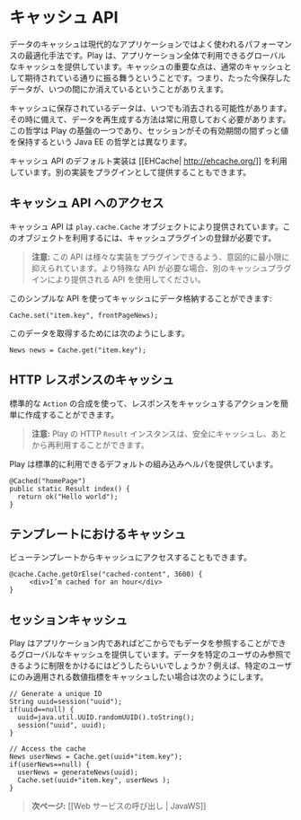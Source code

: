 <!-- translated -->
<!--
# The Play cache API
-->
# キャッシュ API

<!--
Caching data is a typical optimization in modern applications, and so Play provides a global cache. An important point about the cache is that it behaves just like a cache should: the data you just stored may just go missing.
-->
データのキャッシュは現代的なアプリケーションではよく使われるパフォーマンスの最適化手法です。Play は、アプリケーション全体で利用できるグローバルなキャッシュを提供しています。キャッシュの重要な点は、通常のキャッシュとして期待されている通りに振る舞うということです。つまり、たった今保存したデータが、いつの間にか消えているということがありえます。

<!--
For any data stored in the cache, a regeneration strategy needs to be put in place in case the data goes missing. This philosophy is one of the fundamentals behind Play, and is different from Java EE, where the session is expected to retain values throughout its lifetime. 
-->
キャッシュに保存されているデータは、いつでも消去される可能性があります。その時に備えて、データを再生成する方法は常に用意しておく必要があります。この哲学は Play の基盤の一つであり、セッションがその有効期間の間ずっと値を保持するという Java EE の哲学とは異なります。

<!--
The default implementation of the cache API uses [[EHCache| http://ehcache.org/]]. You can also provide your own implementation via a plugin.
-->
キャッシュ API のデフォルト実装は [[EHCache| http://ehcache.org/]] を利用しています。別の実装をプラグインとして提供することもできます。

<!--
## Accessing the Cache API
-->
## キャッシュ API へのアクセス

<!--
The cache API is provided by the `play.cache.Cache` object. This requires a cache plugin to be registered.
-->
キャッシュ API は `play.cache.Cache` オブジェクトにより提供されています。このオブジェクトを利用するには、キャッシュプラグインの登録が必要です。

<!--
> **Note:** The API is intentionally minimal to allow various implementations to be plugged in. If you need a more specific API, use the one provided by your Cache plugin.
-->
> **注意:** この API は様々な実装をプラグインできるよう、意図的に最小限に抑えられています。より特殊な API が必要な場合、別のキャッシュプラグインにより提供される API を使用してください。

<!--
Using this simple API you can store data in the cache:
-->
このシンプルな API を使ってキャッシュにデータ格納することができます:

```
Cache.set("item.key", frontPageNews);
```

<!--
You can retrieve the data later:
-->
このデータを取得するためには次のようにします。

```
News news = Cache.get("item.key");
```

<!--
## Caching HTTP responses
-->
## HTTP レスポンスのキャッシュ

<!--
You can easily create a smart cached action using standard `Action` composition. 
-->
標準的な `Action` の合成を使って、レスポンスをキャッシュするアクションを簡単に作成することができます。

<!--
> **Note:** Play HTTP `Result` instances are safe to cache and reuse later.
-->
> **注意:** Play の HTTP `Result` インスタンスは、安全にキャッシュし、あとから再利用することができます。

<!--
Play provides a default built-in helper for the standard case:
-->
Play は標準的に利用できるデフォルトの組み込みヘルパを提供しています。

```
@Cached("homePage")
public static Result index() {
  return ok("Hello world");
}
```

<!--
## Caching in templates  
-->
## テンプレートにおけるキャッシュ

<!--
You may also access the cache from a view template.
-->
ビューテンプレートからキャッシュにアクセスすることもできます。

```
@cache.Cache.getOrElse("cached-content", 3600) {
     <div>I’m cached for an hour</div>
}
```

<!--
## Session cache
-->
## セッションキャッシュ

<!--
Play provides a global cache, whose data are visible to anybody. How would one restrict visibility to a given user? For instance you may want to cache metrics that only apply to a given user.
-->
Play はアプリケーション内であればどこからでもデータを参照することができるグローバルなキャッシュを提供しています。データを特定のユーザのみ参照できるように制限をかけるにはどうしたらいいでしょうか？例えば、特定のユーザにのみ適用される数値指標をキャッシュしたい場合は次のようにします。

```
// Generate a unique ID
String uuid=session("uuid");
if(uuid==null) {
  uuid=java.util.UUID.randomUUID().toString();
  session("uuid", uuid);
}

// Access the cache
News userNews = Cache.get(uuid+"item.key");
if(userNews==null) {
  userNews = generateNews(uuid);
  Cache.set(uuid+"item.key", userNews );
}
```

<!--
> **Next:** [[Calling web services | JavaWS]]
-->
> **次ページ:** [[Web サービスの呼び出し | JavaWS]]